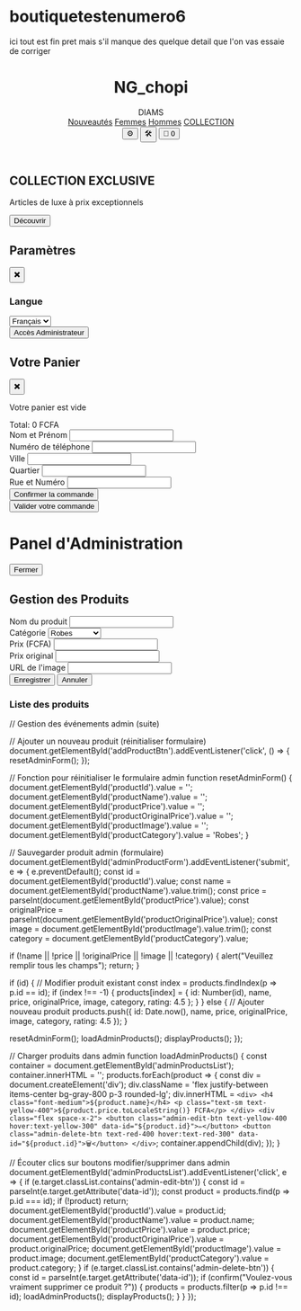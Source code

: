 # boutiquetestenumero6
ici tout est fin pret mais s'il manque des quelque detail que l'on vas essaie de corriger
<!DOCTYPE html>
<html lang="fr">
<head>
  <meta charset="UTF-8" />
  <meta name="viewport" content="width=device-width, initial-scale=1" />
  <title>NG_chopi_DIAMS - Boutique de Luxe</title>
  <script src="https://cdn.tailwindcss.com"></script>
  <link rel="stylesheet" href="styles.css" />
</head>
<body class="bg-gray-900 text-gray-100">

  <!-- Header -->
  <header class="bg-gradient-to-r from-black via-gray-900 to-black border-b border-yellow-400 sticky top-0 z-50">
    <div class="container mx-auto px-4 py-4 flex justify-between items-center">
      <div class="flex items-center space-x-2">
        <h1 id="siteTitle" class="text-3xl font-bold gold-text">NG_chopi</h1>
        <span id="siteSubtitle" class="text-yellow-400 font-semibold">DIAMS</span>
      </div>
      <nav class="hidden md:flex space-x-6">
        <a href="#" id="navNew" class="text-gray-300 hover:text-yellow-400">Nouveautés</a>
        <a href="#" id="navWomen" class="text-gray-300 hover:text-yellow-400">Femmes</a>
        <a href="#" id="navMen" class="text-gray-300 hover:text-yellow-400">Hommes</a>
        <a href="#" id="navCollection" class="text-yellow-400 font-bold">COLLECTION</a>
      </nav>
      <div class="flex items-center space-x-4">
        <button id="settingsBtn" class="text-yellow-400 hover:text-yellow-300" title="Paramètres">⚙️</button>
        <button id="adminBtn" class="text-yellow-400 hover:text-yellow-300" title="Admin">🛠️</button>
        <button id="cartBtn" class="relative text-yellow-400 hover:text-yellow-300" title="Panier">🛒
          <span id="cartCount" class="absolute -top-2 -right-2 bg-yellow-400 text-black text-xs rounded-full h-5 w-5 flex items-center justify-center font-bold hidden">0</span>
        </button>
      </div>
    </div>
  </header>

  <!-- Hero -->
  <section class="bg-gradient-to-r from-yellow-400 to-yellow-600 text-black py-16 text-center">
    <div class="container mx-auto px-4">
      <h2 id="heroTitle" class="text-4xl md:text-5xl font-bold mb-4">COLLECTION EXCLUSIVE</h2>
      <p id="heroSubtitle" class="text-xl mb-8">Articles de luxe à prix exceptionnels</p>
      <button id="heroButton" class="bg-black text-yellow-400 px-8 py-3 rounded-full font-bold hover:bg-gray-900 transition">Découvrir</button>
    </div>
  </section>

  <!-- Produits -->
  <section class="container mx-auto px-4 py-12">
    <div id="productsContainer" class="grid grid-cols-1 sm:grid-cols-2 md:grid-cols-3 lg:grid-cols-4 gap-8"></div>
  </section>

  <!-- Paramètres -->
  <div id="settingsPanel" class="fixed inset-0 bg-gray-900 bg-opacity-90 z-50 hidden">
    <div class="absolute right-0 top-0 h-full w-full max-w-md bg-gray-800/90 border-l border-yellow-400 overflow-y-auto"
         style="background-image: url('https://placehold.co/600x1000/111827/FFF?text=NG_chopi_DIAMS&font=montserrat'); background-blend-mode: overlay; background-size: cover;">
      <div class="p-6">
        <div class="flex justify-between items-center mb-6">
          <h2 id="settingsTitle" class="text-xl font-bold text-yellow-400">Paramètres</h2>
          <button id="closeSettings" class="text-yellow-400 hover:text-yellow-300">✖️</button>
        </div>
        <div class="space-y-6">
          <div>
            <h3 id="languageLabel" class="text-lg font-semibold text-yellow-400 mb-3">Langue</h3>
            <select id="languageSelector" class="w-full language-selector text-white rounded-lg px-4 py-2">
              <option value="fr">Français</option>
              <option value="en">English</option>
              <option value="ln">Lingala</option>
            </select>
          </div>
          <button id="adminAccessBtn" class="w-full bg-gradient-to-r from-yellow-400 to-yellow-600 text-black py-3 rounded-lg font-bold">Accès Administrateur</button>
        </div>
      </div>
    </div>
  </div>

  <!-- Panier -->
  <div id="cartOverlay" class="fixed inset-0 bg-black bg-opacity-75 z-50 hidden">
    <div class="absolute right-0 top-0 h-full w-full max-w-md bg-gray-900 border-l border-yellow-400 overflow-y-auto">
      <div class="p-6">
        <div class="flex justify-between items-center mb-6">
          <h2 id="cartTitle" class="text-xl font-bold text-yellow-400">Votre Panier</h2>
          <button id="closeCart" class="text-yellow-400 hover:text-yellow-300">✖️</button>
        </div>
        <div id="cartItems" class="space-y-4 mb-6">
          <p class="text-gray-400 text-center py-12" id="cartEmpty">Votre panier est vide</p>
        </div>
        <div class="border-t border-yellow-400/30 pt-6">
          <div class="flex justify-between items-center mb-6">
            <span id="cartTotalLabel" class="text-lg font-semibold">Total:</span>
            <span id="cartTotal" class="text-xl font-bold gold-text">0 FCFA</span>
          </div>
          <div id="clientForm" class="hidden">
            <div class="mb-4">
              <label id="clientNameLabel" class="block text-yellow-400 mb-2">Nom et Prénom</label>
              <input type="text" id="clientName" class="w-full bg-gray-800 border border-yellow-400/30 rounded-lg px-4 py-2 focus:outline-none focus:ring-2 focus:ring-yellow-400" required />
            </div>
            <div class="mb-4">
              <label id="clientPhoneLabel" class="block text-yellow-400 mb-2">Numéro de téléphone</label>
              <input type="tel" id="clientPhone" class="w-full bg-gray-800 border border-yellow-400/30 rounded-lg px-4 py-2 focus:outline-none focus:ring-2 focus:ring-yellow-400" required />
            </div>
            <div class="mb-4">
              <label id="clientCityLabel" class="block text-yellow-400 mb-2">Ville</label>
              <input type="text" id="clientCity" class="w-full bg-gray-800 border border-yellow-400/30 rounded-lg px-4 py-2 focus:outline-none focus:ring-2 focus:ring-yellow-400" required />
            </div>
            <div class="mb-4">
              <label id="clientNeighborhoodLabel" class="block text-yellow-400 mb-2">Quartier</label>
              <input type="text" id="clientNeighborhood" class="w-full bg-gray-800 border border-yellow-400/30 rounded-lg px-4 py-2 focus:outline-none focus:ring-2 focus:ring-yellow-400" required />
            </div>
            <div class="mb-6">
              <label id="clientStreetLabel" class="block text-yellow-400 mb-2">Rue et Numéro</label>
              <input type="text" id="clientStreet" class="w-full bg-gray-800 border border-yellow-400/30 rounded-lg px-4 py-2 focus:outline-none focus:ring-2 focus:ring-yellow-400" required />
            </div>
            <button id="confirmOrderBtn" class="w-full bg-gradient-to-r from-green-500 to-green-600 text-white py-3 rounded-lg font-bold hover:opacity-90 transition">Confirmer la commande</button>
          </div>
          <button id="validateOrderBtn" class="w-full bg-gradient-to-r from-yellow-400 to-yellow-600 text-black py-3 rounded-lg font-bold hover:opacity-90 transition">Valider votre commande</button>
        </div>
      </div>
    </div>
  </div>

  <!-- Espace Administrateur -->
  <div id="adminPanel" class="fixed inset-0 bg-gray-900 z-50 overflow-y-auto hidden">
    <div class="container mx-auto px-4 py-12">
      <div class="flex justify-between items-center mb-12">
        <h1 id="adminPanelTitle" class="text-3xl font-bold gold-text">Panel d'Administration</h1>
        <button id="closeAdmin" class="text-yellow-400 hover:text-yellow-300 px-4 py-2 border border-yellow-400 rounded-lg">Fermer</button>
      </div>
      <div class="bg-gray-800 rounded-lg p-6 mb-8">
        <h2 id="productManagementTitle" class="text-xl font-bold text-yellow-400 mb-4">Gestion des Produits</h2>
        <form id="adminProductForm" class="mb-6">
          <input type="hidden" id="productId" />
          <div class="grid grid-cols-1 md:grid-cols-2 gap-4 mb-4">
            <div>
              <label id="productNameLabel" class="block text-yellow-400 mb-2">Nom du produit</label>
              <input type="text" id="productName" class="w-full bg-gray-800 border border-yellow-400/30 rounded-lg px-4 py-2" required />
            </div>
            <div>
              <label id="productCategoryLabel" class="block text-yellow-400 mb-2">Catégorie</label>
              <select id="productCategory" class="w-full bg-gray-800 border border-yellow-400/30 rounded-lg px-4 py-2" required>
                <option value="Robes">Robes</option>
                <option value="Hauts">Hauts</option>
                <option value="Accessoires">Accessoires</option>
              </select>
            </div>
          </div>
          <div class="grid grid-cols-1 md:grid-cols-2 gap-4 mb-4">
            <div>
              <label id="productPriceLabel" class="block text-yellow-400 mb-2">Prix (FCFA)</label>
              <input type="number" id="productPrice" class="w-full bg-gray-800 border border-yellow-400/30 rounded-lg px-4 py-2" required />
            </div>
            <div>
              <label id="productOriginalPriceLabel" class="block text-yellow-400 mb-2">Prix original</label>
              <input type="number" id="productOriginalPrice" class="w-full bg-gray-800 border border-yellow-400/30 rounded-lg px-4 py-2" required />
            </div>
          </div>
          <div class="mb-4">
            <label id="productImageLabel" class="block text-yellow-400 mb-2">URL de l'image</label>
            <input type="text" id="productImage" class="w-full bg-gray-800 border border-yellow-400/30 rounded-lg px-4 py-2 mb-2" required />
          </div>
          <div class="flex space-x-3">
            <button id="saveProductBtn" type="submit" class="bg-yellow-400 text-black px-6 py-2 rounded-lg font-bold">Enregistrer</button>
            <button id="cancelEdit" type="button" class="bg-gray-700 text-white px-6 py-2 rounded-lg font-bold">Annuler</button>
          </div>
        </form>
        <div class="bg-gray-900 rounded-lg p-4 mb-4">
          <h3 id="productListTitle" class="text-lg font-semibold text-yellow-400 mb-3">Liste des produits</h3>
          <div id="adminProductsList" class="space-y-3"></div>
        </div>
      </div>
    </div>
  </div>

  <script>
    // Données des produits
    let products = [
      {
        id: 1,
        name: "Robe de Soirée Élégante",
        price: 75000,
        originalPrice: 95000,
        image: "https://storage.googleapis.com/workspace-0f70711f-8b4e-4d94-86f1-2a93ccde5887/image/4f6e42aa-1393-409a-8d75-35dc173309c3.png",
        category: "Robes",
        rating: 4.8,
      },
      {
        id: 2,
        name: "Top Couture Premium",
        price: 45000,
        originalPrice: 65000,
        image: "https://storage.googleapis.com/workspace-0f70711f-8b4e-4d94-86f1-2a93ccde5887/image/a1a416cf-2ed9-4826-b0fe-b0bf9ac24fba.png",
        category: "Hauts",
        rating: 4.6,
      },
      {
        id: 3,
        name: "Robe Cocktail Diamants",
        price: 89000,
        originalPrice: 120000,
        image: "https://storage.googleapis.com/workspace-0f70711f-8b4e-4d94-86f1-2a93ccde5887/image/dc732eb3-2b4e-46f9-bca1-86c42649759c.png",
        category: "Robes",
        rating: 4.9,
      },
      {
        id: 4,
        name: "Montre Prestige Or",
        price: 125000,
        originalPrice: 180000,
        image: "https://storage.googleapis.com/workspace-0f70711f-8b4e-4d94-86f1-2a93ccde5887/image/58eefe4f-a865-4b1a-b96a-89a1659638b2.png",
        category: "Accessoires",
        rating: 5.0,
      },
    ];

    // Panier
    let cart = [];

    // Afficher les produits
    function displayProducts() {
      const container = document.getElementById('productsContainer');
      container.innerHTML = '';
      products.forEach(product => {
        const discount = Math.round((1 - product.price / product.originalPrice) * 100);
        const div = document.createElement('div');
        div.className = 'bg-gray-800 rounded-xl overflow-hidden border border-yellow-400/20 product-card transition duration-300';
        div.innerHTML = `
          <div class="relative">
            <img src="${product.image}" alt="${product.name}" class="w-full h-64 object-cover" />
            ${discount > 0 ? `<span class="absolute top-3 left-3 bg-yellow-400 text-black px-2 py-1 rounded text-xs font-bold">-${discount}%</span>` : ''}
          </div>
          <div class="p-4">
            <h3 class="font-semibold mb-2">${product.name}</h3>
            <div class="flex items-center mb-3">
              ${Array(5).fill().map((_, i) => `<svg class="w-4 h-4 ${i < Math.floor(product.rating) ? 'text-yellow-400' : 'text-gray-600'}" fill="currentColor" viewBox="0 0 24 24"><path d="M12 2l3.09 6.26L22 9.27l-5 4.87 1.18 6.88L12 17.77l-6.18 3.25L7 14.14 2 9.27l6.91-1.01L12 2z"/></svg>`).join('')}
              <span class="text-xs text-gray-400 ml-2">${product.rating}</span>
            </div>
            <div class="flex justify-between items-center">
              <div>
                <p class="text-yellow-400 font-bold">${product.price.toLocaleString()} FCFA</p>
                ${product.price < product.originalPrice ? `<p class="text-gray-500 text-sm line-through">${product.originalPrice.toLocaleString()} FCFA</p>` : ''}
              </div>
              <button class="bg-yellow-400 hover:bg-yellow-500 text-black px-3 py-1 rounded text-sm add-to-cart" data-id="${product.id}">Ajouter</button>
            </div>
          </div>
        `;
        container.appendChild(div);
      });
    }

    // Mettre à jour le panier
    function updateCart() {
      const cartItems = document.getElementById('cartItems');
      cartItems.innerHTML = '';
      if (cart.length === 0) {
        cartItems.innerHTML = '<p class="text-gray-400 text-center py-12">Votre panier est vide</p>';
        document.getElementById('cartCount').classList.add('hidden');
        document.getElementById('cartTotal').textContent = '0 FCFA';
        return;
      }
      document.getElementById('cartCount').classList.remove('hidden');
      let total = 0;
      cart.forEach(item => {
        total += item.price * item.quantity;
        const div = document.createElement('div');
        div.className = 'flex justify-between items-center';
        div.innerHTML = `<span>${item.name} (x${item.quantity})</span><span>${(item.price * item.quantity).toLocaleString()} FCFA</span>`;
        cartItems.appendChild(div);
      });
      document.getElementById('cartCount').textContent = cart.length;
      document.getElementById('cartTotal').textContent = total.toLocaleString() + ' FCFA';
// Gestion des événements

// Ajouter au panier
document.getElementById('productsContainer').addEventListener('click', (e) => {
  if (e.target.classList.contains('add-to-cart')) {
    const productId = parseInt(e.target.getAttribute('data-id'));
    const product = products.find(p => p.id === productId);
    if (!product) return;

    const cartItem = cart.find(item => item.id === productId);
    if (cartItem) {
      cartItem.quantity++;
    } else {
      cart.push({...product, quantity: 1});
    }
    updateCart();
  }
});

// Ouvrir le panier
document.getElementById('cartBtn').addEventListener('click', () => {
  document.getElementById('cartOverlay').classList.remove('hidden');
  updateCart();
});

// Fermer le panier
document.getElementById('closeCart').addEventListener('click', () => {
  document.getElementById('cartOverlay').classList.add('hidden');
});

// Valider la commande (afficher formulaire)
document.getElementById('validateOrderBtn').addEventListener('click', () => {
  document.getElementById('validateOrderBtn').classList.add('hidden');
  document.getElementById('clientForm').classList.remove('hidden');
});

// Confirmer la commande (envoi WhatsApp)
document.getElementById('confirmOrderBtn').addEventListener('click', () => {
  const clientName = document.getElementById('clientName').value.trim();
  const clientPhone = document.getElementById('clientPhone').value.trim();
  const clientCity = document.getElementById('clientCity').value.trim();
  const clientNeighborhood = document.getElementById('clientNeighborhood').value.trim();
  const clientStreet = document.getElementById('clientStreet').value.trim();

  if (!clientName || !clientPhone || !clientCity || !clientNeighborhood || !clientStreet) {
    alert("Veuillez remplir tous les champs du formulaire");
    return;
  }

  if (cart.length === 0) {
    alert("Votre panier est vide");
    return;
  }

  const total = cart.reduce((sum, item) => sum + item.price * item.quantity, 0);
  const orderDetails = cart.map(item => `• ${item.name} (x${item.quantity}) - ${(item.price * item.quantity).toLocaleString()} FCFA`).join('\n');

  const message = `🌟 Nouvelle commande NG_chopi_DIAMS 🌟\n\nCOMMANDE PREMIUM:\n${orderDetails}\n\nTOTAL: ${total.toLocaleString()} FCFA\n\nCLIENT:\nNom: ${clientName}\nTéléphone: ${clientPhone}\nAdresse: ${clientCity}, ${clientNeighborhood}, ${clientStreet}\n\nMerci pour votre commande !`;

  const whatsappUrl = `https://wa.me/242064230404?text=${encodeURIComponent(message)}`;
  window.open(whatsappUrl, '_blank');

  // Réinitialiser
  cart = [];
  updateCart();
  document.getElementById('clientForm').classList.add('hidden');
  document.getElementById('validateOrderBtn').classList.remove('hidden');
  document.getElementById('cartOverlay').classList.add('hidden');
});

// Espace administrateur

// Ouvrir admin
document.getElementById('adminBtn').addEventListener('click', () => {
  const code = prompt("Entrez le code d'accès à l'espace administrateur:");
  if (code === "@inganibirds2007") {
    document.getElementById('adminPanel').classList.remove('hidden');
    loadAdminProducts();
  } else {
    alert("Code incorrect !");
  }
});

// Fermer admin
document.getElementById('closeAdmin').addEventListener('click', () => {
  document.getElementById('adminPanel').classList.add('hidden');
});

// Charger produits dans admin
function loadAdminProducts() {
  const container = document.getElementById('adminProductsList');
  container.innerHTML = '';
  products.forEach(product => {
    const div = document.createElement('div');
    div.className = 'flex justify-between items-center bg-gray-800 p-3 rounded-lg';
    div.innerHTML = `
      <div>
        <h4 class="font-medium">${product.name}</h4>
        <p class="text-sm text-yellow-400">${product.price.toLocaleString()} FCFA</p>
      </div>
      <div class="flex space-x-2">
        <button class="admin-edit-btn text-yellow-400 hover:text-yellow-300" data-id="${product.id}">✏️</button>
        <button class="admin-delete-btn text-red-400 hover:text-red-300" data-id="${product.id}">🗑️</button>
      </div>
    `;
    container.appendChild(div);
  });
}

// Édition et suppression dans admin
document.getElementById('adminProductsList').addEventListener('click', e => {
  if (e.target.classList.contains('admin-edit-btn')) {
    const id = parseInt(e.target.getAttribute('data-id'));
    const product = products.find(p => p.id === id);
    if (!product) return;
    document.getElementById('productId').value = product.id;
    document.getElementById('productName').value = product.name;
    document.getElementById('productPrice').value = product.price;
    document.getElementById('productOriginalPrice').value = product.originalPrice;
    document.getElementById('productImage').value = product.image;
    document.getElementById('productCategory').value = product.category;
  }
  if (e.target.classList.contains('admin-delete-btn')) {
    const id = parseInt(e.target.getAttribute('data-id'));
    if (confirm("Voulez-vous vraiment supprimer ce produit ?")) {
      products = products.filter(p => p.id !== id);
      loadAdminProducts();
      displayProducts();
    }
  }
});

// Annuler édition
document.getElementById('cancelEdit').addEventListener('click', () => {
  resetAdminForm();
});

// Enregistrer produit admin
document.getElementById('adminProductForm').addEventListener('submit', e => {
  e.preventDefault();
  const id = document.getElementById('productId').value;
  const name = document.getElementById('productName').value.trim();
  const price = parseInt(document.getElementById('productPrice').value);
  const originalPrice = parseInt(document.getElementById('productOriginalPrice').value);
  const image = document.getElementById('productImage').value.trim();
  const category = document.getElementById('productCategory').value;

  if (!name || !price || !originalPrice || !image || !category) {
    alert("Veuillez remplir tous les champs");
    return;
  }

  if (id) {
    // Modifier
    const index = products.findIndex(p => p.id == id);
    if (index !== -1) {
      products[index] = { id: Number(id), name, price, originalPrice, image, category, rating: 4.5 };
    }
  } else {
    // Ajouter
    products.push({ id: Date.now(), name, price, originalPrice, image, category, rating: 4.5 });
  }
  resetAdminForm();
  loadAdminProducts();
  displayProducts();
});

// Réinitialiser formulaire admin
function resetAdminForm() {
  document.getElementById('productId').value = '';
  document.getElementById('productName').value = '';
  document.getElementById('productPrice').value = '';
  document.getElementById('productOriginalPrice').value = '';
  document.getElementById('productImage').value = '';
  document.getElementById('productCategory').value = 'Robes';
}

// Panneau paramètres
document.getElementById('settingsBtn').addEventListener('click', () => {
  document.getElementById('settingsPanel').classList.remove('hidden');
});
document.getElementById('closeSettings').addEventListener('click', () => {
  document.getElementById('settingsPanel').classList.add('hidden');
});

// Sélection langue
const translations = {
  fr: {
    siteTitle: "NG_chopi",
    siteSubtitle: "DIAMS",
    navNew: "Nouveautés",
    navWomen: "Femmes",
    navMen: "Hommes",
    navCollection: "COLLECTION",
    heroTitle: "COLLECTION EXCLUSIVE",
    heroSubtitle: "Articles de luxe à prix exceptionnels",
    heroButton: "Découvrir",
    cartEmpty: "Votre panier est vide",
    cartTotalLabel: "Total:",
    validateOrderBtn: "Valider votre commande",
    confirmOrderBtn: "Confirmer la commande",
    settingsTitle: "Paramètres",
    languageLabel: "Langue",
    adminAccessBtn: "Accès Administrateur",
    cartTitle: "Votre Panier",
    adminPanelTitle: "Panel d'Administration",
    productManagementTitle: "Gestion des Produits",
    productNameLabel: "Nom du produit",
    productCategoryLabel: "Catégorie",
    productPriceLabel: "Prix (FCFA)",
    productOriginalPriceLabel: "Prix original",
    productImageLabel: "URL de l'image",
    saveBtn: "Enregistrer",
    cancelBtn: "Annuler",
    productListTitle: "Liste des produits",
  },
  en: {
    siteTitle: "NG_chopi",
    siteSubtitle: "DIAMS",
    navNew: "New Arrivals",
    navWomen: "Women",
    navMen: "Men",
    navCollection: "COLLECTION",
    heroTitle: "EXCLUSIVE COLLECTION",
    heroSubtitle: "Luxury items at exceptional prices",
    heroButton: "Discover",
    cartEmpty: "Your cart is empty",
    cartTotalLabel: "Total:",
    validateOrderBtn: "Validate your order",
    confirmOrderBtn: "Confirm order",
    settingsTitle: "Settings",
    languageLabel: "Language",
    adminAccessBtn: "Admin Access",
    cartTitle: "Your Cart",
    adminPanelTitle: "Admin Panel",
    productManagementTitle: "Product Management",
    productNameLabel: "Product Name",
    productCategoryLabel: "Category",
    productPriceLabel: "Price (FCFA)",
    productOriginalPriceLabel: "Original Price",
    productImageLabel: "Image URL",
    saveBtn: "Save",
    cancelBtn: "Cancel",
    productListTitle: "Product List",
  },
  ln: {
    siteTitle: "NG_chopi",
    siteSubtitle: "DIAMS",
    navNew: "Nionso ya sika",
    navWomen: "Bana mwasi",
    navMen: "Bana mobali",
    navCollection: "KOLEKSYON",
    heroTitle: "KOLEKSYON YA MINENE",
    heroSubtitle: "Biloko ya luxe na bitumba ya malamu",
    heroButton: "Koyeba mingi",
    cartEmpty: "Kapu na yo ezali pɛto",
    cartTotalLabel: "Motángo:",
    validateOrderBtn: "Kobongisa kapu na yo",
    confirmOrderBtn: "Kobongisa komanda",
    settingsTitle: "Mise na esika",
    languageLabel: "Lisanola",
    adminAccessBtn: "Kokota Admin",
    cartTitle: "Kapu na yo",
    adminPanelTitle: "Esika ya Admin",
    productManagementTitle: "Kokanga biloko",
    productNameLabel: "Kombo ya eloko",
    productCategoryLabel: "Kategoria",
    productPriceLabel: "Motángo (FCFA)",
    productOriginalPriceLabel: "Motángo ya liboso",
    productImageLabel: "URL ya eloko",
    saveBtn: "Kobongisa",
    cancelBtn: "Koboya",
    productListTitle: "List ya biloko",
  }
};

function updateLanguage(lang) {
  document.getElementById('siteTitle').textContent = translations[lang].siteTitle;
  document.getElementById('siteSubtitle').textContent = translations[lang].siteSubtitle;
  document.getElementById('navNew').textContent = translations[lang].navNew;
  document.getElementById('navWomen').textContent = translations[lang].navWomen;
  document.getElementById('navMen').textContent = translations[lang].navMen;
  document.getElementById('navCollection').textContent = translations[lang].navCollection;
  document.getElementById('heroTitle').textContent = translations[lang].heroTitle;
  document.getElementById('heroSubtitle').textContent = translations[lang].heroSubtitle;
  document.getElementById('heroButton').textContent = translations[lang].heroButton;
  document.getElementById('cartEmpty').textContent = translations[lang].cartEmpty;
  document.getElementById('cartTotalLabel').textContent = translations[lang].cartTotalLabel;
  document.getElementById('validateOrderBtn').textContent = translations[lang].validateOrderBtn;
  document.getElementById('confirmOrderBtn').textContent = translations[lang].confirmOrderBtn;
  document.getElementById('settingsTitle').textContent = translations[lang].settingsTitle;
  document.getElementById('languageLabel').textContent = translations[lang].languageLabel;
  document.getElementById('adminAccessBtn').textContent = translations[lang].adminAccessBtn;
  document.getElementById('cartTitle').textContent = translations[lang].cartTitle;
  document.getElementById('adminPanelTitle').textContent = translations[lang].adminPanelTitle;
  document.getElementById('productManagementTitle').textContent = translations[lang].productManagementTitle;
  document.getElementById('productNameLabel').textContent = translations[lang].productNameLabel;
  document.getElementById('productCategoryLabel').textContent = translations[lang].productCategoryLabel;
  document.getElementById('productPriceLabel').textContent = translations[lang].productPriceLabel;
  document.getElementById('productOriginalPriceLabel').textContent = translations[lang].productOriginalPriceLabel;
  document.getElementById('productImageLabel').textContent = translations[lang].productImageLabel;
  document.getElementById('saveProductBtn').textContent = translations[lang].saveBtn;
  document.getElementById('cancelEdit').textContent = translations[lang].cancelBtn;
  document.getElementById('productListTitle').textContent = translations[lang].productListTitle;
}

// Initialisation
document.getElementById('languageSelector').addEventListener('change', e => {
  updateLanguage(e.target.value);
});

// Initial display
displayProducts();
updateCart();
updateLanguage('fr');

// Panneau paramètres
document.getElementById('settingsBtn').addEventListener('click', () => {
  document.getElementById('settingsPanel').classList.remove('hidden');
});
document.getElementById('closeSettings').addEventListener('click', () => {
  document.getElementById('settingsPanel').classList.add('hidden');
});
document.getElementById('adminAccessBtn').addEventListener('click', () => {
  document.getElementById('settingsPanel').classList.add('hidden');
  const code = prompt("Entrez le code d'accès à l'espace administrateur:");
  if (code === "@inganibirds2007") {
    adminPanel.classList.remove('hidden');
    loadAdminProducts();
  } else {
    alert("Code incorrect !");
  }
});
  </script>
</body>
</html>
// Gestion des événements admin (suite)

// Ajouter un nouveau produit (réinitialiser formulaire)
document.getElementById('addProductBtn').addEventListener('click', () => {
  resetAdminForm();
});

// Fonction pour réinitialiser le formulaire admin
function resetAdminForm() {
  document.getElementById('productId').value = '';
  document.getElementById('productName').value = '';
  document.getElementById('productPrice').value = '';
  document.getElementById('productOriginalPrice').value = '';
  document.getElementById('productImage').value = '';
  document.getElementById('productCategory').value = 'Robes';
}

// Sauvegarder produit admin (formulaire)
document.getElementById('adminProductForm').addEventListener('submit', e => {
  e.preventDefault();
  const id = document.getElementById('productId').value;
  const name = document.getElementById('productName').value.trim();
  const price = parseInt(document.getElementById('productPrice').value);
  const originalPrice = parseInt(document.getElementById('productOriginalPrice').value);
  const image = document.getElementById('productImage').value.trim();
  const category = document.getElementById('productCategory').value;

  if (!name || !price || !originalPrice || !image || !category) {
    alert("Veuillez remplir tous les champs");
    return;
  }

  if (id) {
    // Modifier produit existant
    const index = products.findIndex(p => p.id == id);
    if (index !== -1) {
      products[index] = { id: Number(id), name, price, originalPrice, image, category, rating: 4.5 };
    }
  } else {
    // Ajouter nouveau produit
    products.push({ id: Date.now(), name, price, originalPrice, image, category, rating: 4.5 });
  }

  resetAdminForm();
  loadAdminProducts();
  displayProducts();
});

// Charger produits dans admin
function loadAdminProducts() {
  const container = document.getElementById('adminProductsList');
  container.innerHTML = '';
  products.forEach(product => {
    const div = document.createElement('div');
    div.className = 'flex justify-between items-center bg-gray-800 p-3 rounded-lg';
    div.innerHTML = `
      <div>
        <h4 class="font-medium">${product.name}</h4>
        <p class="text-sm text-yellow-400">${product.price.toLocaleString()} FCFA</p>
      </div>
      <div class="flex space-x-2">
        <button class="admin-edit-btn text-yellow-400 hover:text-yellow-300" data-id="${product.id}">✏️</button>
        <button class="admin-delete-btn text-red-400 hover:text-red-300" data-id="${product.id}">🗑️</button>
      </div>
    `;
    container.appendChild(div);
  });
}

// Écouter clics sur boutons modifier/supprimer dans admin
document.getElementById('adminProductsList').addEventListener('click', e => {
  if (e.target.classList.contains('admin-edit-btn')) {
    const id = parseInt(e.target.getAttribute('data-id'));
    const product = products.find(p => p.id === id);
    if (!product) return;
    document.getElementById('productId').value = product.id;
    document.getElementById('productName').value = product.name;
    document.getElementById('productPrice').value = product.price;
    document.getElementById('productOriginalPrice').value = product.originalPrice;
    document.getElementById('productImage').value = product.image;
    document.getElementById('productCategory').value = product.category;
  }
  if (e.target.classList.contains('admin-delete-btn')) {
    const id = parseInt(e.target.getAttribute('data-id'));
    if (confirm("Voulez-vous vraiment supprimer ce produit ?")) {
      products = products.filter(p => p.id !== id);
      loadAdminProducts();
      displayProducts();
    }
  }
});

